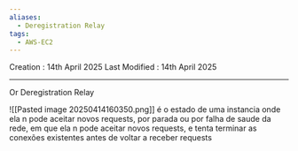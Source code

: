 ```yaml
---
aliases:
  - Deregistration Relay
tags:
  - AWS-EC2
---
```

Creation : 14th April 2025
Last Modified : 14th April 2025
___

Or Deregistration Relay

![[Pasted image 20250414160350.png]]
é o estado de uma instancia onde ela n pode aceitar novos requests, por parada ou por falha de saude da rede, em que ela n pode aceitar novos requests, e tenta terminar as conexões existentes antes de voltar a receber requests